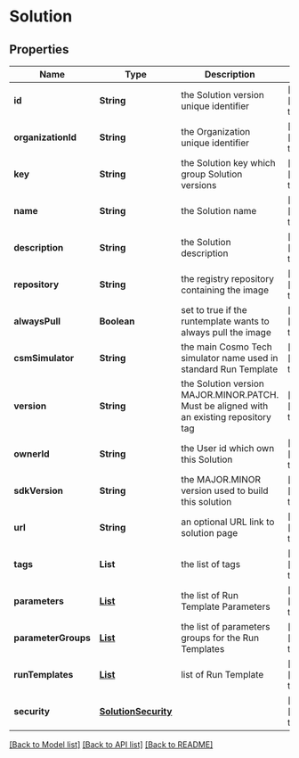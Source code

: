 # Solution
## Properties

| Name | Type | Description | Notes |
|------------ | ------------- | ------------- | -------------|
| **id** | **String** | the Solution version unique identifier | [optional] [default to null] |
| **organizationId** | **String** | the Organization unique identifier | [optional] [default to null] |
| **key** | **String** | the Solution key which group Solution versions | [optional] [default to null] |
| **name** | **String** | the Solution name | [optional] [default to null] |
| **description** | **String** | the Solution description | [optional] [default to null] |
| **repository** | **String** | the registry repository containing the image | [optional] [default to null] |
| **alwaysPull** | **Boolean** | set to true if the runtemplate wants to always pull the image | [optional] [default to false] |
| **csmSimulator** | **String** | the main Cosmo Tech simulator name used in standard Run Template | [optional] [default to null] |
| **version** | **String** | the Solution version MAJOR.MINOR.PATCH. Must be aligned with an existing repository tag | [optional] [default to null] |
| **ownerId** | **String** | the User id which own this Solution | [optional] [default to null] |
| **sdkVersion** | **String** | the MAJOR.MINOR version used to build this solution | [optional] [default to null] |
| **url** | **String** | an optional URL link to solution page | [optional] [default to null] |
| **tags** | **List** | the list of tags | [optional] [default to null] |
| **parameters** | [**List**](RunTemplateParameter.md) | the list of Run Template Parameters | [optional] [default to null] |
| **parameterGroups** | [**List**](RunTemplateParameterGroup.md) | the list of parameters groups for the Run Templates | [optional] [default to null] |
| **runTemplates** | [**List**](RunTemplate.md) | list of Run Template | [optional] [default to null] |
| **security** | [**SolutionSecurity**](SolutionSecurity.md) |  | [optional] [default to null] |

[[Back to Model list]](../README.md#documentation-for-models) [[Back to API list]](../README.md#documentation-for-api-endpoints) [[Back to README]](../README.md)

